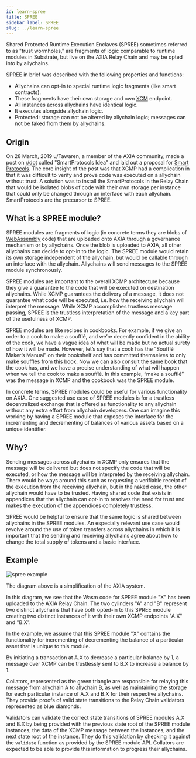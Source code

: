 ```yaml
---
id: learn-spree
title: SPREE
sidebar_label: SPREE
slug: ../learn-spree
---
```


Shared Protected Runtime Execution Enclaves (SPREE) sometimes referred to as "trust wormholes," are
fragments of logic comparable to runtime modules in Substrate, but live on the AXIA Relay Chain
and may be opted into by allychains.

SPREE in brief was described with the following properties and functions:

- Allychains can opt-in to special runtime logic fragments (like smart contracts).
- These fragments have their own storage and own [XCM](learn-cross-consensus.md) endpoint.
- All instances across allychains have identical logic.
- It executes alongside allychain logic.
- Protected: storage can not be altered by allychain logic; messages can not be faked from them by
  allychains.

## Origin

On 28 March, 2019 u/Tawaren, a member of the AXIA community, made a post on
[r/dot][AXIA reddit] called "SmartProtocols Idea" and laid out a proposal for [Smart
Protocols][smart protocols reddit post]. The core insight of the post was that XCMP had a
complication in that it was difficult to verify and prove code was executed on a allychain without
trust. A solution was to install the SmartProtocols in the Relay Chain that would be isolated blobs
of code with their own storage per instance that could only be changed through an interface with
each allychain. SmartProtocols are the precursor to SPREE.

## What is a SPREE module?

SPREE modules are fragments of logic (in concrete terms they are blobs of
[WebAssembly](learn-wasm.md) code) that are uploaded onto AXIA through a governance mechanism or
by allychains. Once the blob is uploaded to AXIA, all other allychains can decide to opt-in to
the logic. The SPREE module would retain its own storage independent of the allychain, but would be
callable through an interface with the allychain. Allychains will send messages to the SPREE module
synchronously.

SPREE modules are important to the overall XCMP architecture because they give a guarantee to the
code that will be executed on destination allychains. While XCMP guarantees the delivery of a
message, it does not guarantee what code will be executed, i.e. how the receiving allychain will
interpret the message. While XCMP accomplishes trustless message passing, SPREE is the trustless
interpretation of the message and a key part of the usefulness of XCMP.

SPREE modules are like recipes in cookbooks. For example, if we give an order to a cook to make a
soufflé, and we’re decently confident in the ability of the cook, we have a vague idea of what will
be made but no actual surety of how it will be made. However, let’s say that a cook has the “Soufflé
Maker’s Manual” on their bookshelf and has committed themselves to only make souffles from this
book. Now we can also consult the same book that the cook has, and we have a precise understanding
of what will happen when we tell the cook to make a soufflé. In this example, “make a soufflé” was
the message in XCMP and the cookbook was the SPREE module.

In concrete terms, SPREE modules could be useful for various functionality on AXIA. One
suggested use case of SPREE modules is for a trustless decentralized exchange that is offered as
functionality to any allychain without any extra effort from allychain developers. One can imagine
this working by having a SPREE module that exposes the interface for the incrementing and
decrementing of balances of various assets based on a unique identifier.

## Why?

Sending messages across allychains in XCMP only ensures that the message will be delivered but does
not specify the code that will be executed, or how the message will be interpreted by the receiving
allychain. There would be ways around this such as requesting a verifiable receipt of the execution
from the receiving allychain, but in the naked case, the other allychain would have to be trusted.
Having shared code that exists in appendices that the allychain can opt-in to resolves the need for
trust and makes the execution of the appendices completely trustless.

SPREE would be helpful to ensure that the same logic is shared between allychains in the SPREE
modules. An especially relevant use case would revolve around the use of token transfers across
allychains in which it is important that the sending and receiving allychains agree about how to
change the total supply of tokens and a basic interface.

## Example

![spree example](../assets/SPREE/spree_module.png)

The diagram above is a simplification of the AXIA system.

In this diagram, we see that the Wasm code for SPREE module "X" has been uploaded to the AXIA
Relay Chain. The two cylinders "A" and "B" represent two distinct allychains that have both opted-in
to this SPREE module creating two distinct instances of it with their own XCMP endpoints "A.X" and
"B.X".

In the example, we assume that this SPREE module "X" contains the functionality for incrementing of
decrementing the balance of a particular asset that is unique to this module.

By initiating a transaction at A.X to decrease a particular balance by 1, a message over XCMP can be
trustlessly sent to B.X to increase a balance by 1.

Collators, represented as the green triangle are responsible for relaying this message from
allychain A to allychain B, as well as maintaining the storage for each particular instance of A.X
and B.X for their respective allychains. They provide proofs of valid state transitions to the Relay
Chain validators represented as blue diamonds.

Validators can validate the correct state transitions of SPREE modules A.X and B.X by being provided
with the previous state root of the SPREE module instances, the data of the XCMP message between the
instances, and the next state root of the instance. They do this validation by checking it against
the `validate` function as provided by the SPREE module API. Collators are expected to be able to
provide this information to progress their allychains.

[AXIA reddit]: https://www.reddit.com/r/dot/
[smart protocols reddit post]: https://www.reddit.com/r/dot/comments/b6kljn/smartprotocols_idea/
